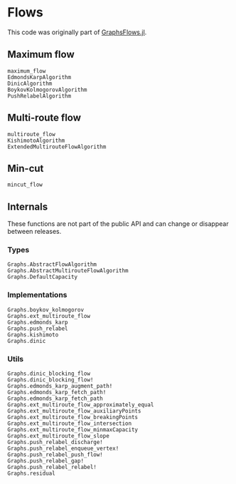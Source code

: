 # Flows

This code was originally part of [GraphsFlows.jl](https://github.com/JuliaGraphs/GraphsFlows.jl).

## Maximum flow

```@docs
maximum_flow
EdmondsKarpAlgorithm
DinicAlgorithm
BoykovKolmogorovAlgorithm
PushRelabelAlgorithm
```

## Multi-route flow

```@docs
multiroute_flow
KishimotoAlgorithm
ExtendedMultirouteFlowAlgorithm
```

## Min-cut

```@docs
mincut_flow
```

## Internals

These functions are not part of the public API and can change or disappear between releases.

### Types

```@docs
Graphs.AbstractFlowAlgorithm
Graphs.AbstractMultirouteFlowAlgorithm
Graphs.DefaultCapacity
```

### Implementations

```@docs
Graphs.boykov_kolmogorov
Graphs.ext_multiroute_flow
Graphs.edmonds_karp
Graphs.push_relabel
Graphs.kishimoto
Graphs.dinic
```

### Utils

```@docs
Graphs.dinic_blocking_flow
Graphs.dinic_blocking_flow!
Graphs.edmonds_karp_augment_path!
Graphs.edmonds_karp_fetch_path!
Graphs.edmonds_karp_fetch_path
Graphs.ext_multiroute_flow_approximately_equal
Graphs.ext_multiroute_flow_auxiliaryPoints
Graphs.ext_multiroute_flow_breakingPoints
Graphs.ext_multiroute_flow_intersection
Graphs.ext_multiroute_flow_minmaxCapacity
Graphs.ext_multiroute_flow_slope
Graphs.push_relabel_discharge!
Graphs.push_relabel_enqueue_vertex!
Graphs.push_relabel_push_flow!
Graphs.push_relabel_gap!
Graphs.push_relabel_relabel!
Graphs.residual
```

